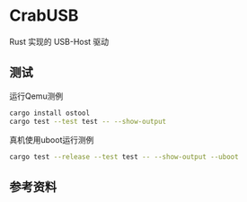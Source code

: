 # CrabUSB

Rust 实现的 USB-Host 驱动

## 测试

运行Qemu测例

```bash
cargo install ostool
cargo test --test test -- --show-output
```

真机使用uboot运行测例

```bash
cargo test --release --test test -- --show-output --uboot
```

## 参考资料
